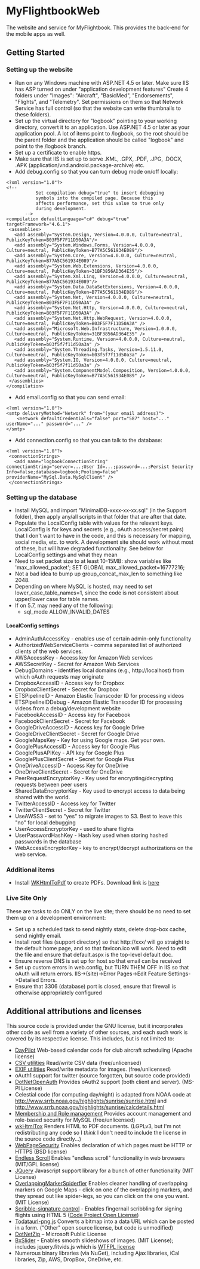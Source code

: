 # MyFlightbookWeb
The website and service for MyFlightbook.  This provides the back-end for the mobile apps as well.

 ## Getting Started
 ### Setting up the website
 * Run on any Windows machine with ASP.NET 4.5 or later.  Make sure IIS has ASP turned on under "application development features"
  Create 4 folders under "Images": "Aircraft", "BasicMed", "Endorsements", "Flights", and "Telemetry".  Set permissions on them so that Network Service has full control (so that the website can write thumbnails to these folders).
* Set up the virtual directory for "logbook" pointing to your working directory, convert it to an application.  Use ASP.NET 4.5 or later as your application pool.  A lot of items point to /logbook, so the root should be the parent folder
and the application should be called "logbook" and point to the /logbook branch.
* Set up a certificate to enable https.
* Make sure that IIS is set up to serve .KML, .GPX, .PDF, .JPG, .DOCX, .APK (application/vnd.android.package-archive) etc.
 * Add debug.config so that you can turn debug mode on/off locally:
 ~~~~
 <?xml version="1.0"?>
<!-- 
            Set compilation debug="true" to insert debugging 
            symbols into the compiled page. Because this 
            affects performance, set this value to true only 
            during development.
        -->
<compilation defaultLanguage="c#" debug="true" targetFramework="4.6.1">
  <assemblies>
    <add assembly="System.Design, Version=4.0.0.0, Culture=neutral, PublicKeyToken=B03F5F7F11D50A3A"/>
    <add assembly="System.Windows.Forms, Version=4.0.0.0, Culture=neutral, PublicKeyToken=B77A5C561934E089"/>
    <add assembly="System.Core, Version=4.0.0.0, Culture=neutral, PublicKeyToken=B77A5C561934E089"/>
    <add assembly="System.Web.Extensions, Version=4.0.0.0, Culture=neutral, PublicKeyToken=31BF3856AD364E35"/>
    <add assembly="System.Xml.Linq, Version=4.0.0.0, Culture=neutral, PublicKeyToken=B77A5C561934E089"/>
    <add assembly="System.Data.DataSetExtensions, Version=4.0.0.0, Culture=neutral, PublicKeyToken=B77A5C561934E089"/>
    <add assembly="System.Net, Version=4.0.0.0, Culture=neutral, PublicKeyToken=B03F5F7F11D50A3A" />
    <add assembly="System.Net.Http, Version=4.0.0.0, Culture=neutral, PublicKeyToken=B03F5F7F11D50A3A" />
    <add assembly="System.Net.Http.WebRequest, Version=4.0.0.0, Culture=neutral, PublicKeyToken=B03F5F7F11D50A3A" />
    <add assembly="Microsoft.Web.Infrastructure, Version=1.0.0.0, Culture=neutral, PublicKeyToken=31BF3856AD364E35" />
    <add assembly="System.Runtime, Version=4.0.0.0, Culture=neutral, PublicKeyToken=b03f5f7f11d50a3a" />
    <add assembly="System.Threading.Tasks, Version=1.5.11.0, Culture=neutral, PublicKeyToken=b03f5f7f11d50a3a" />
    <add assembly="System.IO, Version=4.0.0.0, Culture=neutral, PublicKeyToken=b03f5f7f11d50a3a" />
    <add assembly="System.ComponentModel.Composition, Version=4.0.0.0, Culture=neutral, PublicKeyToken=B77A5C561934E089" />
  </assemblies>
</compilation>
~~~~
 * Add email.config so that you can send email:
~~~~
<?xml version="1.0"?>
<smtp deliveryMethod="Network" from="(your email address)">
    <network defaultCredentials="false" port="587" host="..." userName="..." password="..." />
</smtp>
~~~~
 * Add connection.config so that you can talk to the database:
 ~~~~
 <?xml version="1.0"?>
  <connectionStrings>
    <add name="logbookConnectionString" connectionString="server=...;User Id=...;password=...;Persist Security Info=false;database=logbook;Pooling=false" providerName="MySql.Data.MySqlClient" />
  </connectionStrings>
~~~~
 ### Setting up the database
 * Install MySQL and import "MinimalDB-xxxx-xx-xx.sql" (in the Support folder), then apply any/all scripts in that folder that are after that date.
* Populate the LocalConfig table with values for the relevant keys.  LocalConfig is for keys and secrets (e.g., oAuth access/secret pairs) that I don't want to have in the code, and this is necessary for mapping, social media, etc. to work.  A development site should work without most of these, but will have degraded functionality.  See below for LocalConfig settings and what they mean
 * Need to set packet size to at least 10-15MB:	show variables like 'max_allowed_packet';	SET GLOBAL max_allowed_packet=16777216;
 * Not a bad idea to bump up group_concat_max_len to something like 2048.
 * Depending on where MySQL is hosted, may need to set  lower_case_table_names=1, since the code is not consistent about upper/lower case for table names.
 * If on 5.7, may need any of the following:
     *  sql_mode ALLOW_INVALID_DATES
 #### LocalConfig settings
  * AdminAuthAccessKey - enables use of certain admin-only functionality 
 * AuthorizedWebServiceClients - comma separated list of authorized clients of the web services.
 * AWSAccessKey - Access key for Amazon Web services
 * AWSSecretKey - Secret for Amazon Web Services
 * DebugDomains - identifies local domains (e.g., http://localhost) from which oAuth requests may originate
 * DropboxAccessID - Access key for Dropbox
 * DropboxClientSecret - Secret for Dropbox
 * ETSPipelineID - Amazon Elastic Transcoder ID for processing videos
 * ETSPipelineIDDebug - Amazon Elastic Transcoder ID for processing videos from a debug/development website
 * FacebookAccessID - Access key for Facebook
 * FacebookClientSecret - Secret for Facebook
 * GoogleDriveAccessID - Access key for Google Drive
 * GoogleDriveClientSecret - Secret for Google Drive
 * GoogleMapsKey - Key for using Google maps.  Get your own.
 * GooglePlusAccessID - Access key for Google Plus
 * GooglePlusAPIKey - API key for Google Plus
 * GooglePlusClientSecret - Secret for Google Plus
 * OneDriveAccessID - Access Key for OneDrive
 * OneDriveClientSecret - Secret for OneDrive
 * PeerRequestEncryptorKey - Key used for encrypting/decrypting requests between peer users
 * SharedDataEncryptorKey - Key used to encrypt access to data being shared with the world.
 * TwitterAccessID - Access key for Twitter
 * TwitterClientSecret - Secret for Twitter
 * UseAWSS3 - set to "yes" to migrate images to S3.  Best to leave this "no" for local debugging
 * UserAccessEncryptorKey - used to share flights
 * UserPasswordHashKey - Hash key used when storing hashed passwords in the database
 * WebAccessEncryptorKey - key to encrypt/decrypt authorizations on the web service.

 ### Additional items
* Install [WKHtmlToPdf](http://wkhtmltopdf.org/) to create PDFs.  Download link is [here](http://download.gna.org/wkhtmltopdf/0.12/0.12.4/wkhtmltox-0.12.4_mingw-w64-cross-win64.exe)

### Live Site Only
These are tasks to do ONLY on the live site; there should be no need to set them up on a development environment:
* Set up a scheduled task to send nightly stats, delete drop-box cache, send nightly email.
* Install root files (support directory) so that http://xxx/ will go straight to the default home page, and so that favicon.ico will work.  Need to edit the file and ensure that default.aspx is the top-level default doc.
* Ensure reverse DNS is set up for host so that email can be received
* Set up custom errors in web.config, but TURN THEM OFF in IIS so that oAuth will return errors.  IIS->(site)->Error Pages->Edit Feature Settings->Detailed Errors.
* Ensure that 3306 (database) port is closed, ensure that firewall is otherwise appropriately configured

## Additional attributions and licenses
This source code is provided under the GNU license, but it incorporates other code as well from a variety of other sources, and each such work is covered by its respective license.  This includes, but is not limited to:
 * [DayPilot](https://javascript.daypilot.org/) Web-based calendar code for club aircraft scheduling (Apache license)
 * [CSV utilities](http://www.heikniemi.fi/jhlib/) Read/write CSV data (free/unlicensed)
 * [EXIF utilities](https://www.codeproject.com/Articles/7888/A-library-to-simplify-access-to-image-metadata) Read/write metadata for images. (free/unlicensed)
 * oAuth1 support for twitter (source forgotten, but source code provided)
 * [DotNetOpenAuth](http://dotnetopenauth.net/) Provides oAuth2 support (both client and server). (MS-Pl License)
 * Celestial code (for computing day/night) is adapted from NOAA code at http://www.srrb.noaa.gov/highlights/sunrise/sunrise.html and http://www.srrb.noaa.gov/highlights/sunrise/calcdetails.html
 * [Membership and Role management](https://www.codeproject.com/Articles/12301/Membership-and-Role-providers-for-MySQL) Provides account management and role-based security for MySQL (free/unlicensed)
 * [wkHtmlTox](https://wkhtmltopdf.org/) Renders HTML to PDF documents. (LGPLv3, but I'm not redistributing any code so I *think* I don't need to include the license in the source code directly...)
 * [WebPageSecurity](https://www.codeproject.com/KB/aspnet/WebPageSecurity.aspx?fid=29017&df=90&mpp=25&noise=3&sort=Position&view=Quick&fr=126) Enables declaration of which pages must be HTTP or HTTPS (BSD license)
 * [Endless Scroll](https://github.com/fredwu/jquery-endless-scroll) Enables "endless scroll" functionality in web browsers (MIT/GPL license)
 * [JQuery](http://jquery.org) Javascript support library for a bunch of other functionality (MIT License)
 * [OverlappingMarkerSpiderfier](https://github.com/jawj/OverlappingMarkerSpiderfier) Enables cleaner handling of overlapping markers on Google Maps - click on one of the overlapping markers, and they spread out like spider-legs, so you can click on the one you want. (MIT License)
 * [Scribble-signature control](https://www.codeproject.com/Articles/432675/Building-a-Signature-Control-Using-Canvas) - Enables fingernail scribbling for signing flights using HTML 5 ([Code Project Open License](http://www.codeproject.com/info/cpol10.aspx))
 * [Todataurl-png.js](http://code.google.com/p/todataurl-png-js/) Converts a bitmap into a data URL which can be posted in a form. ("Other" open source license, but code is unmodified)
 * [DotNetZip](https://dotnetzip.codeplex.com/) – Microsoft Public License
 * [BxSlider](http://bxslider.com/) - Enables smooth slideshows of images. (MIT License); includes jquery.fitvids.js which is [WTFPL license](http://sam.zoy.org/wtfpl/)
 * Numerous binary libraries (via NuGet), including Ajax libraries, iCal libraries, Zip, AWS, DropBox, OneDrive, etc.
 
